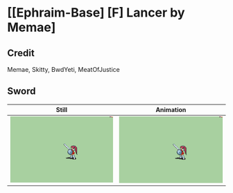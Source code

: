 # [\[Ephraim-Base\] \[F\] Lancer by Memae]

## Credit

Memae, Skitty, BwdYeti, MeatOfJustice
	
## Sword

| Still | Animation |
| :---: | :-------: |
| ![Sword still](./Sword_000.png) | ![Sword animation](./Sword.gif) |
